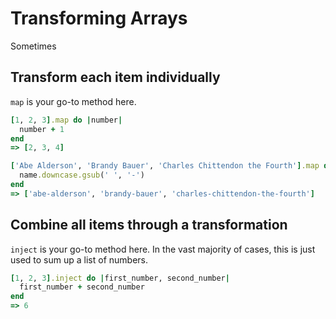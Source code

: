 # Transforming Arrays

Sometimes

## Transform each item individually

`map` is your go-to method here.

``` ruby
[1, 2, 3].map do |number|
  number + 1
end
=> [2, 3, 4]
```

``` ruby
['Abe Alderson', 'Brandy Bauer', 'Charles Chittendon the Fourth'].map do |name|
  name.downcase.gsub(' ', '-')
end
=> ['abe-alderson', 'brandy-bauer', 'charles-chittendon-the-fourth']
```

## Combine all items through a transformation

`inject` is your go-to method here. In the vast majority of cases, this is just used to sum up a list of numbers.

``` ruby
[1, 2, 3].inject do |first_number, second_number|
  first_number + second_number
end
=> 6
```
